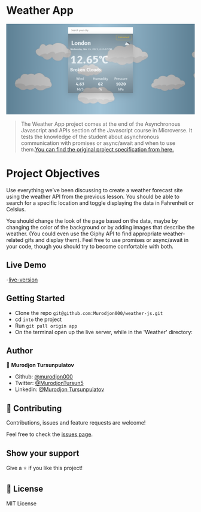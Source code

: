 # Weather App

![Weather App](./dist/image.png)

> The Weather App project comes at the end of the Asynchronous Javascript and APIs section of the Javascript course in Microverse. It tests the knowledge of the student about asynchronous communication with promises or async/await and when to use them.[You can find the original project specification from here.](https://www.theodinproject.com/courses/javascript/lessons/weather-app)

# Project Objectives

Use everything we’ve been discussing to create a weather forecast site using the weather API from the previous lesson. You should be able to search for a specific location and toggle displaying the data in Fahrenheit or Celsius.

You should change the look of the page based on the data, maybe by changing the color of the background or by adding images that describe the weather. (You could even use the Giphy API to find appropriate weather-related gifs and display them). Feel free to use promises or async/await in your code, though you should try to become comfortable with both.

## Live Demo

-[live-version](https://uzbek-kitchen.netlify.app/)

## Getting Started

- Clone the repo `git@github.com:Murodjon000/weather-js.git`
- cd `into` the project
- Run `git pull origin app`
- On the terminal open up the live server, while in the 'Weather' directory:

## Author

👤 **Murodjon Tursunpulatov**

- Github: [@murodjon000](https://github.com/murodjon000)
- Twitter: [@MurodjonTursun5](https://twitter.com/MurodjonTursun5)
- Linkedin: [@Murodjon Tursunpulatov](https://www.linkedin.com/in/murodjon-tursunpulatov-5189481b3/)

## 🤝 Contributing

Contributions, issues and feature requests are welcome!

Feel free to check the [issues page](issues/).

## Show your support

Give a ⭐️ if you like this project!

## 📝 License

MIT License
